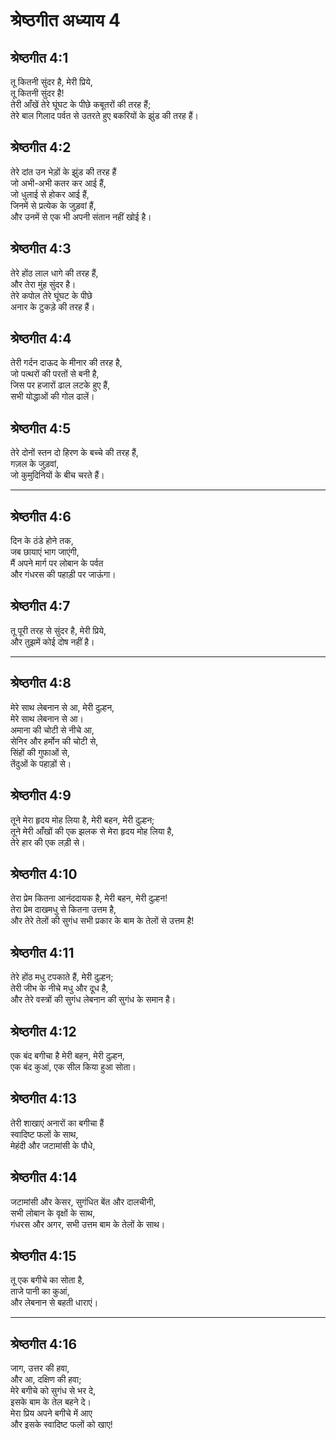 # श्रेष्ठगीत अध्याय 4

## श्रेष्ठगीत 4:1

तू कितनी सुंदर है, मेरी प्रिये,  
तू कितनी सुंदर है!  
तेरी आँखें तेरे घूंघट के पीछे कबूतरों की तरह हैं;  
तेरे बाल गिलाद पर्वत से उतरते हुए बकरियों के झुंड की तरह हैं।

## श्रेष्ठगीत 4:2

तेरे दांत उन भेड़ों के झुंड की तरह हैं  
जो अभी-अभी कतर कर आई हैं,  
जो धुलाई से होकर आई हैं,  
जिनमें से प्रत्येक के जुड़वां हैं,  
और उनमें से एक भी अपनी संतान नहीं खोई है।

## श्रेष्ठगीत 4:3

तेरे होंठ लाल धागे की तरह हैं,  
और तेरा मुंह सुंदर है।  
तेरे कपोल तेरे घूंघट के पीछे  
अनार के टुकड़े की तरह हैं।

## श्रेष्ठगीत 4:4

तेरी गर्दन दाऊद के मीनार की तरह है,  
जो पत्थरों की परतों से बनी है,  
जिस पर हजारों ढाल लटके हुए हैं,  
सभी योद्धाओं की गोल ढालें।

## श्रेष्ठगीत 4:5

तेरे दोनों स्तन दो हिरण के बच्चे की तरह हैं,  
गज़ल के जुड़वां,  
जो कुमुदिनियों के बीच चरते हैं।

---

## श्रेष्ठगीत 4:6

दिन के ठंडे होने तक,  
जब छायाएं भाग जाएंगी,  
मैं अपने मार्ग पर लोबान के पर्वत  
और गंधरस की पहाड़ी पर जाऊंगा।

## श्रेष्ठगीत 4:7

तू पूरी तरह से सुंदर है, मेरी प्रिये,  
और तुझमें कोई दोष नहीं है।

---

## श्रेष्ठगीत 4:8

मेरे साथ लेबनान से आ, मेरी दुल्हन,  
मेरे साथ लेबनान से आ।  
अमाना की चोटी से नीचे आ,  
सेनिर और हर्मोन की चोटी से,  
सिंहों की गुफाओं से,  
तेंदुओं के पहाड़ों से।

## श्रेष्ठगीत 4:9

तूने मेरा हृदय मोह लिया है, मेरी बहन, मेरी दुल्हन;  
तूने मेरी आँखों की एक झलक से मेरा हृदय मोह लिया है,  
तेरे हार की एक लड़ी से।

## श्रेष्ठगीत 4:10

तेरा प्रेम कितना आनंददायक है, मेरी बहन, मेरी दुल्हन!  
तेरा प्रेम दाखमधु से कितना उत्तम है,  
और तेरे तेलों की सुगंध सभी प्रकार के बाम के तेलों से उत्तम है!

## श्रेष्ठगीत 4:11

तेरे होंठ मधु टपकाते हैं, मेरी दुल्हन;  
तेरी जीभ के नीचे मधु और दूध है,  
और तेरे वस्त्रों की सुगंध लेबनान की सुगंध के समान है।

## श्रेष्ठगीत 4:12

एक बंद बगीचा है मेरी बहन, मेरी दुल्हन,  
एक बंद कुआं, एक सील किया हुआ सोता।

## श्रेष्ठगीत 4:13

तेरी शाखाएं अनारों का बगीचा हैं  
स्वादिष्ट फलों के साथ,  
मेहंदी और जटामांसी के पौधे,

## श्रेष्ठगीत 4:14

जटामांसी और केसर, सुगंधित बेंत और दालचीनी,  
सभी लोबान के वृक्षों के साथ,  
गंधरस और अगर, सभी उत्तम बाम के तेलों के साथ।

## श्रेष्ठगीत 4:15

तू एक बगीचे का सोता है,  
ताजे पानी का कुआं,  
और लेबनान से बहती धाराएं।

---

## श्रेष्ठगीत 4:16

जाग, उत्तर की हवा,  
और आ, दक्षिण की हवा;  
मेरे बगीचे को सुगंध से भर दे,  
इसके बाम के तेल बहने दे।  
मेरा प्रिय अपने बगीचे में आए  
और इसके स्वादिष्ट फलों को खाए!
